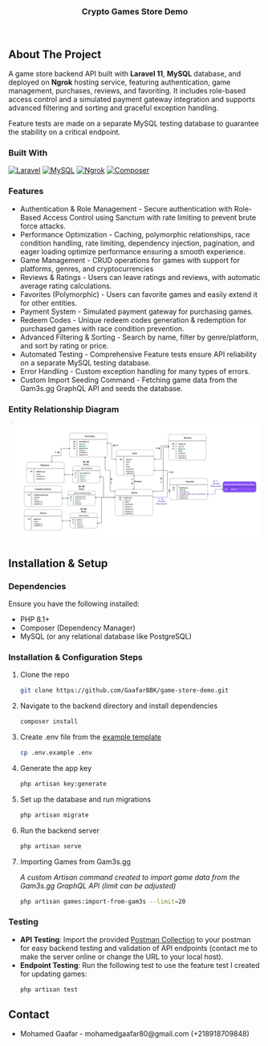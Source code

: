 <a id="readme-top"></a>









<br />

<h3 align="center">Crypto Games Store Demo</h3>

  <p align="center">
    <br />
  
  </p>
</div>



## About The Project
A game store backend API built with **Laravel 11**, **MySQL** database, and deployed on **Ngrok** hosting service, featuring authentication, game management, purchases, reviews, and favoriting. It includes role-based access control and a simulated payment gateway integration and supports advanced filtering and sorting and graceful exception handling.

Feature tests are made on a separate MySQL testing database to guarantee the stability on a critical endpoint.

### Built With
[![Laravel][Laravel.com]][Laravel-url]
[![MySQL][MySQL.com]][MySQL-url]
[![Ngrok][ngrok.com]][ngrok-url]
[![Composer][Composer.com]][Composer-url]


### Features
<ul>
<li>Authentication & Role Management - Secure authentication with Role-Based Access Control using Sanctum with rate limiting to prevent brute force attacks.</li>
<li>Performance Optimization - Caching, polymorphic relationships, race condition handling, rate limiting, dependency injection, pagination, and eager loading optimize performance ensuring a smooth experience. </li>
<li>Game Management - CRUD operations for games with support for platforms, genres, and cryptocurrencies</li>
<li>Reviews & Ratings - Users can leave ratings and reviews, with automatic average rating calculations.</li>
<li>Favorites (Polymorphic) - Users can favorite games and easily extend it for other entities.</li>
<li>Payment System - Simulated payment gateway for purchasing games.</li>
<li>Redeem Codes - Unique redeem codes generation & redemption for purchased games with race condition prevention.</li>
<li>Advanced Filtering & Sorting - Search by name, filter by genre/platform, and sort by rating or price.</li>
<li>Automated Testing - Comprehensive Feature tests ensure API reliability on a separate MySQL testing database.</li>
<li>Error Handling - Custom exception handling for many types of errors.</li>
<li>Custom Import Seeding Command - Fetching game data from the Gam3s.gg GraphQL API and seeds the database.</li>
</ul>

### Entity Relationship Diagram

![Entity Relationship Diagram](./Entity_Relationship_Diagram.jpg)





## Installation & Setup

### Dependencies 

Ensure you have the following installed:
<ul>
<li>PHP 8.1+</li>
<li>Composer (Dependency Manager)</li>
<li>MySQL (or any relational database like PostgreSQL)</li>
</ul>

### Installation & Configuration Steps 


1. Clone the repo

   
   ```sh
   git clone https://github.com/GaafarBBK/game-store-demo.git
   ```

2. Navigate to the backend directory and install dependencies
   ```sh
   composer install
   ```

3. Create .env file from the [example template](./.env.example)
   ```sh
   cp .env.example .env
   ```


4. Generate the app key
   ```sh
   php artisan key:generate
   ```

5. Set up the database and run migrations
   ```sh
   php artisan migrate
   ```

6. Run the backend server
   ```sh
   php artisan serve
   ```

7. Importing Games from Gam3s.gg

   
   <I>A custom Artisan command created to import game data from the Gam3s.gg GraphQL API (limit can be adjusted)</i>
   ```sh
   php artisan games:import-from-gam3s --limit=20
   ```

   
### Testing

- **API Testing**: Import the provided [Postman Collection](./Game_Store_Demo.postman_collection.json) to your postman for easy backend testing and validation of API endpoints (contact me to make the server online or change the URL to your local host).
- **Endpoint Testing**: Run the following test to use the feature test I created for updating games:
  ```sh
  php artisan test
  ```


## Contact

<ul>
  <li>Mohamed Gaafar - mohamedgaafar80@gmail.com (+218918709848)</li>
</ul>







[Laravel.com]: https://img.shields.io/badge/Laravel-FF2D20?style=for-the-badge&logo=laravel&logoColor=white
[Laravel-url]: https://laravel.com

[Composer.com]: https://img.shields.io/badge/Composer-885630?style=for-the-badge&logo=Composer&logoColor=white
[Composer-url]: https://getcomposer.org/

[MySQL.com]: https://img.shields.io/badge/MySQL-005C84?style=for-the-badge&logo=mysql&logoColor=white
[MySQL-url]: https://www.mysql.com/

[ngrok.com]: https://img.shields.io/badge/ngrok-140648?style=for-the-badge&logo=Ngrok&logoColor=white
[ngrok-url]: https://ngrok.com/




